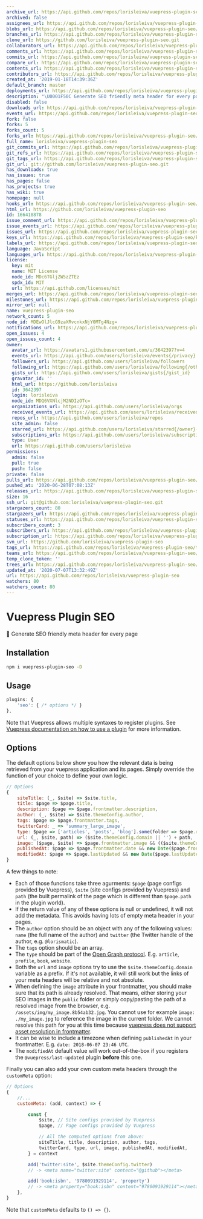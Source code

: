 ```yaml
---
archive_url: https://api.github.com/repos/lorisleiva/vuepress-plugin-seo/{archive_format}{/ref}
archived: false
assignees_url: https://api.github.com/repos/lorisleiva/vuepress-plugin-seo/assignees{/user}
blobs_url: https://api.github.com/repos/lorisleiva/vuepress-plugin-seo/git/blobs{/sha}
branches_url: https://api.github.com/repos/lorisleiva/vuepress-plugin-seo/branches{/branch}
clone_url: https://github.com/lorisleiva/vuepress-plugin-seo.git
collaborators_url: https://api.github.com/repos/lorisleiva/vuepress-plugin-seo/collaborators{/collaborator}
comments_url: https://api.github.com/repos/lorisleiva/vuepress-plugin-seo/comments{/number}
commits_url: https://api.github.com/repos/lorisleiva/vuepress-plugin-seo/commits{/sha}
compare_url: https://api.github.com/repos/lorisleiva/vuepress-plugin-seo/compare/{base}...{head}
contents_url: https://api.github.com/repos/lorisleiva/vuepress-plugin-seo/contents/{+path}
contributors_url: https://api.github.com/repos/lorisleiva/vuepress-plugin-seo/contributors
created_at: '2019-01-18T14:39:36Z'
default_branch: master
deployments_url: https://api.github.com/repos/lorisleiva/vuepress-plugin-seo/deployments
description: "\U0001F50C Generate SEO friendly meta header for every page"
disabled: false
downloads_url: https://api.github.com/repos/lorisleiva/vuepress-plugin-seo/downloads
events_url: https://api.github.com/repos/lorisleiva/vuepress-plugin-seo/events
fork: false
forks: 5
forks_count: 5
forks_url: https://api.github.com/repos/lorisleiva/vuepress-plugin-seo/forks
full_name: lorisleiva/vuepress-plugin-seo
git_commits_url: https://api.github.com/repos/lorisleiva/vuepress-plugin-seo/git/commits{/sha}
git_refs_url: https://api.github.com/repos/lorisleiva/vuepress-plugin-seo/git/refs{/sha}
git_tags_url: https://api.github.com/repos/lorisleiva/vuepress-plugin-seo/git/tags{/sha}
git_url: git://github.com/lorisleiva/vuepress-plugin-seo.git
has_downloads: true
has_issues: true
has_pages: false
has_projects: true
has_wiki: true
homepage: null
hooks_url: https://api.github.com/repos/lorisleiva/vuepress-plugin-seo/hooks
html_url: https://github.com/lorisleiva/vuepress-plugin-seo
id: 166418878
issue_comment_url: https://api.github.com/repos/lorisleiva/vuepress-plugin-seo/issues/comments{/number}
issue_events_url: https://api.github.com/repos/lorisleiva/vuepress-plugin-seo/issues/events{/number}
issues_url: https://api.github.com/repos/lorisleiva/vuepress-plugin-seo/issues{/number}
keys_url: https://api.github.com/repos/lorisleiva/vuepress-plugin-seo/keys{/key_id}
labels_url: https://api.github.com/repos/lorisleiva/vuepress-plugin-seo/labels{/name}
language: JavaScript
languages_url: https://api.github.com/repos/lorisleiva/vuepress-plugin-seo/languages
license:
  key: mit
  name: MIT License
  node_id: MDc6TGljZW5zZTEz
  spdx_id: MIT
  url: https://api.github.com/licenses/mit
merges_url: https://api.github.com/repos/lorisleiva/vuepress-plugin-seo/merges
milestones_url: https://api.github.com/repos/lorisleiva/vuepress-plugin-seo/milestones{/number}
mirror_url: null
name: vuepress-plugin-seo
network_count: 5
node_id: MDEwOlJlcG9zaXRvcnkxNjY0MTg4Nzg=
notifications_url: https://api.github.com/repos/lorisleiva/vuepress-plugin-seo/notifications{?since,all,participating}
open_issues: 4
open_issues_count: 4
owner:
  avatar_url: https://avatars1.githubusercontent.com/u/3642397?v=4
  events_url: https://api.github.com/users/lorisleiva/events{/privacy}
  followers_url: https://api.github.com/users/lorisleiva/followers
  following_url: https://api.github.com/users/lorisleiva/following{/other_user}
  gists_url: https://api.github.com/users/lorisleiva/gists{/gist_id}
  gravatar_id: ''
  html_url: https://github.com/lorisleiva
  id: 3642397
  login: lorisleiva
  node_id: MDQ6VXNlcjM2NDIzOTc=
  organizations_url: https://api.github.com/users/lorisleiva/orgs
  received_events_url: https://api.github.com/users/lorisleiva/received_events
  repos_url: https://api.github.com/users/lorisleiva/repos
  site_admin: false
  starred_url: https://api.github.com/users/lorisleiva/starred{/owner}{/repo}
  subscriptions_url: https://api.github.com/users/lorisleiva/subscriptions
  type: User
  url: https://api.github.com/users/lorisleiva
permissions:
  admin: false
  pull: true
  push: false
private: false
pulls_url: https://api.github.com/repos/lorisleiva/vuepress-plugin-seo/pulls{/number}
pushed_at: '2020-06-28T07:08:13Z'
releases_url: https://api.github.com/repos/lorisleiva/vuepress-plugin-seo/releases{/id}
size: 16
ssh_url: git@github.com:lorisleiva/vuepress-plugin-seo.git
stargazers_count: 80
stargazers_url: https://api.github.com/repos/lorisleiva/vuepress-plugin-seo/stargazers
statuses_url: https://api.github.com/repos/lorisleiva/vuepress-plugin-seo/statuses/{sha}
subscribers_count: 3
subscribers_url: https://api.github.com/repos/lorisleiva/vuepress-plugin-seo/subscribers
subscription_url: https://api.github.com/repos/lorisleiva/vuepress-plugin-seo/subscription
svn_url: https://github.com/lorisleiva/vuepress-plugin-seo
tags_url: https://api.github.com/repos/lorisleiva/vuepress-plugin-seo/tags
teams_url: https://api.github.com/repos/lorisleiva/vuepress-plugin-seo/teams
temp_clone_token: ''
trees_url: https://api.github.com/repos/lorisleiva/vuepress-plugin-seo/git/trees{/sha}
updated_at: '2020-07-07T13:32:49Z'
url: https://api.github.com/repos/lorisleiva/vuepress-plugin-seo
watchers: 80
watchers_count: 80
---
```


# Vuepress Plugin SEO
🔌 Generate SEO friendly meta header for every page

## Installation

```bash
npm i vuepress-plugin-seo -D
```

## Usage

```js
plugins: {
    'seo': { /* options */ }
},
```

Note that Vuepress allows multiple syntaxes to register plugins. See [Vuepress documentation on how to use a plugin](https://vuepress.vuejs.org/plugin/using-a-plugin.html) for more information.

## Options

The default options below show you how the relevant data is being retrieved from your vuepress application and its pages. Simply override the function of your choice to define your own logic.

```js
// Options
{
    siteTitle: (_, $site) => $site.title,
    title: $page => $page.title,
    description: $page => $page.frontmatter.description,
    author: (_, $site) => $site.themeConfig.author,
    tags: $page => $page.frontmatter.tags,
    twitterCard: _ => 'summary_large_image',
    type: $page => ['articles', 'posts', 'blog'].some(folder => $page.regularPath.startsWith('/' + folder)) ? 'article' : 'website',
    url: (_, $site, path) => ($site.themeConfig.domain || '') + path,
    image: ($page, $site) => $page.frontmatter.image && (($site.themeConfig.domain && !$page.frontmatter.image.startsWith('http') || '') + $page.frontmatter.image),
    publishedAt: $page => $page.frontmatter.date && new Date($page.frontmatter.date),
    modifiedAt: $page => $page.lastUpdated && new Date($page.lastUpdated),
}
```

A few things to note:

* Each of those functions take three agurments: `$page` (page configs provided by Vuepress), `$site` (site configs provided by Vuepress) and `path` (the built permalink of the page which is different than `$page.path` in the plugin world).
* If the return value of any of these options is null or undefined, it will not add the metadata. This avoids having lots of empty meta header in your pages.
* The `author` option should be an object with any of the following values: `name` (the full name of the author) and `twitter` (the Twitter handle of the author, e.g. `@lorismatic`).
* The `tags` option should be an array.
* The `type` should be part of the [Open Graph protocol](http://ogp.me/#types). E.g. `article`, `profile`, `book`, `website`.
* Both the `url` and `image` options try to use the `$site.themeConfig.domain` variable as a prefix. If it's not available, it will still work but the links of your meta headers will be relative and not absolute.
* When defining the `image` attribute in your frontmatter, you should make sure that its path is already resolved. That means, either storing your SEO images in the `public` folder or simply copy/pasting the path of a resolved image from the browser, e.g. `/assets/img/my_image.8b54ab32.jpg`. You cannot use for example `image: ./my_image.jpg` to reference the image in the current folder. We cannot resolve this path for you at this time because [vuepress does not support asset resolution in frontmatter](https://github.com/vuejs/vuepress/issues/79).
* It can be wise to include a timezone when defining `publishedAt` in your frontmatter. E.g. `date: 2018-06-07 23:46 UTC`.
* The `modifiedAt` default value will work out-of-the-box if you registers the `@vuepress/last-updated` plugin **before** this one.

Finally you can also add your own custom meta headers through the `customMeta` option:

```js
// Options
{
    //...
    customMeta: (add, context) => {

        const {
            $site, // Site configs provided by Vuepress
            $page, // Page configs provided by Vuepress

            // All the computed options from above:
            siteTitle, title, description, author, tags,
            twitterCard, type, url, image, publishedAt, modifiedAt,
        } = context

        add('twitter:site', $site.themeConfig.twitter)
        // -> <meta name="twitter:site" content="@github"></meta>

        add('book:isbn', '9780091929114', 'property')
        // -> <meta property="book:isbn" content="9780091929114"></meta>
    },
}
```

Note that `customMeta` defaults to `() => {}`.
